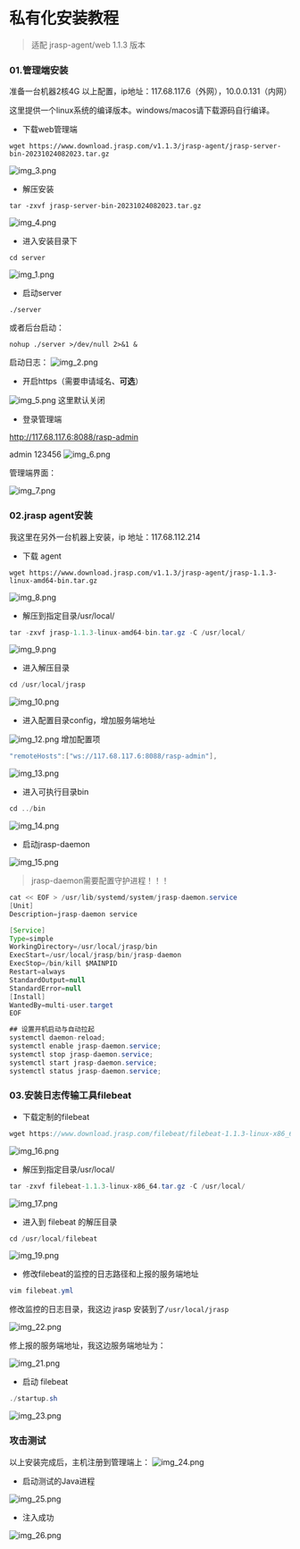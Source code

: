 # 私有化安装教程

> 适配 jrasp-agent/web 1.1.3 版本

### 01.管理端安装

准备一台机器2核4G 以上配置，ip地址：117.68.117.6（外网），10.0.0.131（内网）

这里提供一个linux系统的编译版本。windows/macos请下载源码自行编译。

+ 下载web管理端
```shell
wget https://www.download.jrasp.com/v1.1.3/jrasp-agent/jrasp-server-bin-20231024082023.tar.gz
```
![img_3.png](./img_3.png)

+ 解压安装
```shell
tar -zxvf jrasp-server-bin-20231024082023.tar.gz
```
![img_4.png](./img_4.png)

+ 进入安装目录下
```shell
cd server
```
![img_1.png](./img_1.png)

+ 启动server
```shell
./server
```
或者后台启动：
```
nohup ./server >/dev/null 2>&1 &
```
启动日志：
![img_2.png](./img_2.png)

+ 开启https（需要申请域名、**可选**）

![img_5.png](./img_5.png)
这里默认关闭

+ 登录管理端

http://117.68.117.6:8088/rasp-admin

admin 123456
![img_6.png](./img_6.png)

管理端界面：

![img_7.png](./img_7.png)

### 02.jrasp agent安装

我这里在另外一台机器上安装，ip 地址：117.68.112.214

+ 下载 agent
```shell
wget https://www.download.jrasp.com/v1.1.3/jrasp-agent/jrasp-1.1.3-linux-amd64-bin.tar.gz
```
![img_8.png](./img_8.png)

+ 解压到指定目录/usr/local/
```java
tar -zxvf jrasp-1.1.3-linux-amd64-bin.tar.gz -C /usr/local/
```
![img_9.png](./img_9.png)

+ 进入解压目录

```java
cd /usr/local/jrasp
```

![img_10.png](./img_10.png)

+ 进入配置目录config，增加服务端地址

![img_12.png](./img_12.png)
增加配置项
```java
"remoteHosts":["ws://117.68.117.6:8088/rasp-admin"],
```

![img_13.png](./img_13.png)

+ 进入可执行目录bin

```java
cd ../bin
```
![img_14.png](./img_14.png)

+ 启动jrasp-daemon

![img_15.png](./img_15.png)


> jrasp-daemon需要配置守护进程！！！
```java
cat << EOF > /usr/lib/systemd/system/jrasp-daemon.service
[Unit]
Description=jrasp-daemon service

[Service]
Type=simple
WorkingDirectory=/usr/local/jrasp/bin
ExecStart=/usr/local/jrasp/bin/jrasp-daemon
ExecStop=/bin/kill $MAINPID
Restart=always
StandardOutput=null
StandardError=null
[Install]
WantedBy=multi-user.target
EOF

## 设置开机启动与自动拉起
systemctl daemon-reload;
systemctl enable jrasp-daemon.service;
systemctl stop jrasp-daemon.service;
systemctl start jrasp-daemon.service;
systemctl status jrasp-daemon.service;
```



### 03.安装日志传输工具filebeat

+ 下载定制的filebeat
```java
wget https://www.download.jrasp.com/filebeat/filebeat-1.1.3-linux-x86_64.tar.gz
```

![img_16.png](./img_16.png)

+ 解压到指定目录/usr/local/
```java
tar -zxvf filebeat-1.1.3-linux-x86_64.tar.gz -C /usr/local/
```
![img_17.png](./img_17.png)

+ 进入到 filebeat 的解压目录
```java
cd /usr/local/filebeat
```
![img_19.png](./img_19.png)

+ 修改filebeat的监控的日志路径和上报的服务端地址

```java
vim filebeat.yml
```
修改监控的日志目录，我这边 jrasp 安装到了`/usr/local/jrasp`

![img_22.png](./img_22.png)

修上报的服务端地址，我这边服务端地址为：

![img_21.png](./img_21.png)

+ 启动 filebeat
```java
./startup.sh
```
![img_23.png](./img_23.png)

### 攻击测试
以上安装完成后，主机注册到管理端上：
![img_24.png](./img_24.png)

+ 启动测试的Java进程

![img_25.png](./img_25.png)


+ 注入成功

![img_26.png](./img_26.png)

